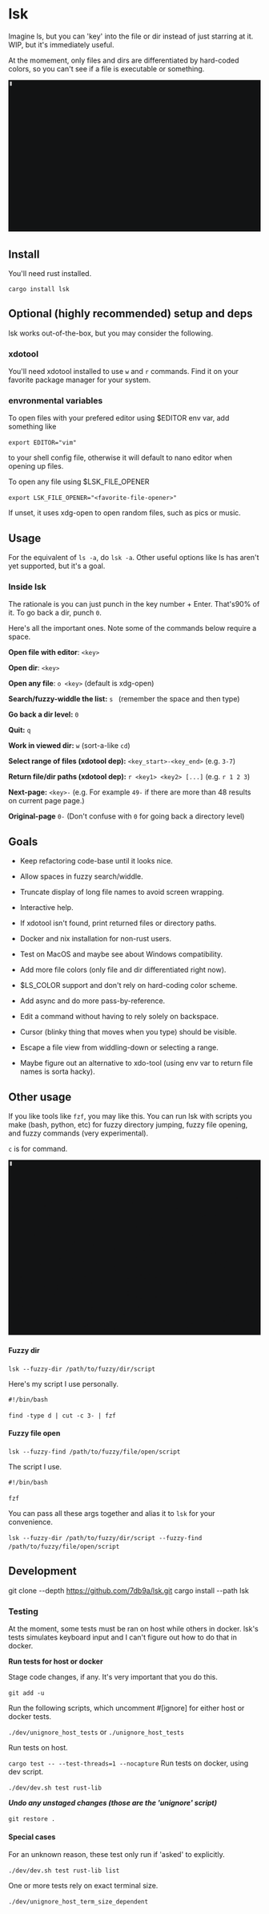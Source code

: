 # lsk

Imagine ls, but you can 'key' into the file or dir instead of just starring at it. WIP, but it's immediately useful.

At the momement, only files and dirs are differentiated by hard-coded colors, so you can't see if a file is executable or something.

![](assets/demo_work.gif)

## Install

You'll need rust installed.

```
cargo install lsk
```

## Optional (highly recommended) setup and deps

lsk works out-of-the-box, but you may consider the following.

### xdotool

You'll need xdotool installed to use `w` and `r` commands. Find it on your favorite package manager for your system.

### envronmental variables

To open files with your prefered editor using $EDITOR env var, add something like

`export EDITOR="vim"`

to your shell config file, otherwise it will default to nano editor when opening up files.

To open any file using $LSK_FILE_OPENER

`export LSK_FILE_OPENER="<favorite-file-opener>"`

If unset, it uses xdg-open to open random files, such as pics or music.

## Usage

For the equivalent of `ls -a`, do `lsk -a`. Other useful options like ls has aren't yet supported, but it's a goal.

### Inside lsk

The rationale is you can just punch in the key number + Enter. That's90% of it. To go back a dir, punch `0`.

Here's all the important ones. Note some of the commands below require a space.

**Open file with editor**: `<key>`

**Open dir**: `<key>`

**Open any file**: `o <key>` (default is xdg-open)

**Search/fuzzy-widdle the list:** `s ` (remember the space and then type)

**Go back a dir level:** `0`

**Quit:** `q`

**Work in viewed dir:** `w` (sort-a-like `cd`)

**Select range of files (xdotool dep):** `<key_start>-<key_end>` (e.g. `3-7`)

**Return file/dir paths (xdotool dep):** `r <key1> <key2> [...]` (e.g. `r 1 2 3`)

**Next-page:** `<key>-` (e.g. For example `49-` if there are more than 48 results on current page page.)

**Original-page** `0-` (Don't confuse with `0` for going back a directory level)

## Goals

* Keep refactoring code-base until it looks nice.

* Allow spaces in fuzzy search/widdle.

* Truncate display of long file names to avoid screen wrapping.

* Interactive help.

* If xdotool isn't found, print returned files or directory paths.

* Docker and nix installation for non-rust users.

* Test on MacOS and maybe see about Windows compatibility.

* Add more file colors (only file and dir differentiated right now).

* $LS_COLOR support and don't rely on hard-coding color scheme.

* Add async and do more pass-by-reference.

* Edit a command without having to rely solely on backspace.

* Cursor (blinky thing that moves when you type) should be visible.

* Escape a file view from widdling-down or selecting a range.

* Maybe figure out an alternative to xdo-tool (using env var to return file names is sorta hacky).

## Other usage

If you like tools like `fzf`, you may like this. You can run lsk with scripts you make (bash, python, etc) for fuzzy directory jumping, fuzzy file opening, and fuzzy commands (very experimental).

`c` is for command.

![](assets/demo_fzd_fzf.gif)

####  Fuzzy dir

`lsk --fuzzy-dir /path/to/fuzzy/dir/script`

Here's my script I use personally.

```
#!/bin/bash

find -type d | cut -c 3- | fzf
```

#### Fuzzy file open

`lsk --fuzzy-find /path/to/fuzzy/file/open/script`

The script I use.

```
#!/bin/bash

fzf
```

You can pass all these args together and alias it to `lsk` for your convenience.

`lsk --fuzzy-dir /path/to/fuzzy/dir/script --fuzzy-find /path/to/fuzzy/file/open/script`

## Development

git clone --depth https://github.com/7db9a/lsk.git
cargo install --path lsk

### Testing

At the moment, some tests must be ran on host while others in docker. lsk's tests simulates keyboard input and I can't figure out how to do that in docker.

**Run tests for host or docker**

Stage code changes, if any. It's very important that you do this.

`git add -u`

Run the following scripts, which uncomment #[ignore] for either host or docker tests.

`./dev/unignore_host_tests` or `./unignore_host_tests`

Run tests on host.

`cargo test -- --test-threads=1 --nocapture`
Run tests on docker, using dev script.

`./dev/dev.sh test rust-lib`

***Undo any unstaged changes (those are the 'unignore' script)***

`git restore .`

#### Special cases

For an unknown reason, these test only run if 'asked' to explicitly.

`./dev/dev.sh test rust-lib list`

One or more tests rely on exact terminal size.

`./dev/unignore_host_term_size_dependent`
